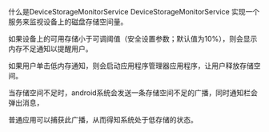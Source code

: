 什么是DeviceStorageMonitorService
DeviceStorageMonitorService 实现一个服务来监视设备上的磁盘存储空间量。

如果设备上的可用存储小于可调阈值（安全设置参数；默认值为10%），则会显示内存不足通知以提醒用户。

如果用户单击低内存通知，则会启动应用程序管理器应用程序，让用户释放存储空间。

当存储空间不足时，android系统会发送一条存储空间不足的广播，同时通知栏会弹出消息，

普通应用可以捕获此广播，从而得知系统处于低存储的状态。


